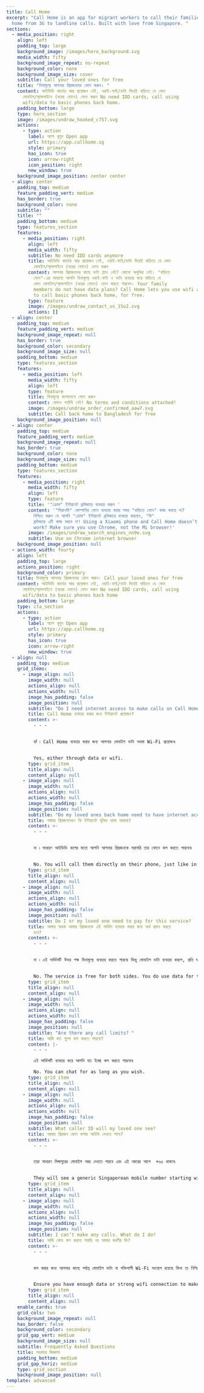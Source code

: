 ```yaml
---
title: Call Home
excerpt: "Call Home is an app for migrant workers to call their families back
  home from 3G to landline calls. Built with love from Singapore. "
sections:
  - media_position: right
    align: left
    padding_top: large
    background_image: /images/hero_background.svg
    media_width: fifty
    background_image_repeat: no-repeat
    background_color: none
    background_image_size: cover
    subtitle: Call your loved ones for free
    title: "বিনামূল্যে আপনার প্রিয়জনদের ফোন করুন। "
    content: আইডিডি কার্ডের আর প্রয়োজন নেই, ওয়াই-ফাই/ডাটা দিয়েই বাড়িতে যে কোন
      মোবাইল/ল্যান্ডলাইনে (ঘরের ফোনে) ফোন করুন No need IDD cards, call using
      wifi/data to basic phones back home.
    padding_bottom: large
    type: hero_section
    image: /images/undraw_hooked_c757.svg
    actions:
      - type: action
        label: অ্যাপ খুলুন Open app
        url: https://app.callhome.sg
        style: primary
        has_icon: true
        icon: arrow-right
        icon_position: right
        new_window: true
    background_image_position: center center
  - align: center
    padding_top: medium
    feature_padding_vert: medium
    has_border: true
    background_color: none
    subtitle: ""
    title: ""
    padding_bottom: medium
    type: features_section
    features:
      - media_position: right
        align: left
        media_width: fifty
        subtitle: No need IDD cards anymore
        title: আইডিডি কার্ডের আর প্রয়োজন নেই, ওয়াই-ফাই/ডাটা দিয়েই বাড়িতে যে কোন
          মোবাইল/ল্যান্ডলাইনে (ঘরের ফোনে) ফোন করুন
        content: আপনার প্রিয়জনদের কাছে ডাটা প্ল্যান নেই? কোনো অসুবিধা নেই। "বাড়িতে
          ফোন"-এর সাহায্যে আপনি বিনামূল্যে ওয়াই-ফাই ও ডাটা ব্যবহার করে বাড়িতে যে
          কোন মোবাইল/ল্যান্ডলাইনে (ঘরের ফোনে) ফোন করতে পারবেন। Your family
          members do not have data plans? Call Home lets you use wifi and data
          to call basic phones back home, for free.
        type: feature
        image: /images/undraw_contact_us_15o2.svg
        actions: []
  - align: center
    padding_top: medium
    feature_padding_vert: medium
    background_image_repeat: null
    has_border: true
    background_color: secondary
    background_image_size: null
    padding_bottom: medium
    type: features_section
    features:
      - media_position: left
        media_width: fifty
        align: left
        type: feature
        title: বিনামূল্যে বাংলাদেশে ফোন করুন
        content: কোনও শর্তাদি নেই! No terms and conditions attached!
        image: /images/undraw_order_confirmed_aaw7.svg
        subtitle: Call back home to Bangladesh for free
    background_image_position: null
  - align: center
    padding_top: medium
    feature_padding_vert: medium
    background_image_repeat: null
    has_border: true
    background_color: none
    background_image_size: null
    padding_bottom: medium
    type: features_section
    features:
      - media_position: right
        media_width: fifty
        align: left
        type: feature
        title: '"ক্রোম" ইন্টারনেট ব্রাউজারে ব্যবহার করুন '
        content: '"সিয়াওমি" কোম্পানির ফোন ব্যবহার করার সময় "বাড়িতে ফোন" কাজ করছে না?
          নিশ্চিত করুন যে আপনি "ক্রোম" ইন্টারনেট ব্রাউজারে ব্যবহার করছেন, "মি"
          ব্রাউজারে এটি কাজ করবে না! Using a Xiaomi phone and Call Home doesn’t
          work? Make sure you use Chrome, not the Mi browser!'
        image: /images/undraw_search_engines_nn9e.svg
        subtitle: Use on Chrome internet browser
    background_image_position: null
  - actions_width: fourty
    align: left
    padding_top: large
    actions_position: right
    background_color: primary
    title: বিনামূল্যে আপনার প্রিয়জনদের ফোন করুন। Call your loved ones for free
    content: আইডিডি কার্ডের আর প্রয়োজন নেই, ওয়াই-ফাই/ডাটা দিয়েই বাড়িতে যে কোন
      মোবাইল/ল্যান্ডলাইনে (ঘরের ফোনে) ফোন করুন No need IDD cards, call using
      wifi/data to basic phones back home
    padding_bottom: large
    type: cta_section
    actions:
      - type: action
        label: অ্যাপ খুলুন Open app
        url: https://app.callhome.sg
        style: primary
        has_icon: true
        icon: arrow-right
        new_window: true
  - align: null
    padding_top: medium
    grid_items:
      - image_align: null
        image_width: null
        actions_align: null
        actions_width: null
        image_has_padding: false
        image_position: null
        subtitle: "Do I need internet access to make calls on Call Home? "
        title: Call Home ব্যবহার করার জন্য ইন্টারনেট প্রয়োজন?
        content: >-
          - - -


          হ্যাঁ ৷ Call Home ব্যবহার করার জন্য আপনার মোবাইল ডাটা অথবা Wi-Fi প্রয়োজন৷ 


          Yes, either through data or wifi.
        type: grid_item
        title_align: null
        content_align: null
      - image_align: null
        image_width: null
        actions_align: null
        actions_width: null
        image_has_padding: false
        image_position: null
        subtitle: "Do my loved ones back home need to have internet access? "
        title: আমার প্রিয়জনদেরও কি ইন্টারনেট সুবিধা থাকা দরকার?
        content: >-
          - - -


          না ৷ সাধারণ আইডিডি কলের মতো আপনি আপনার প্রিয়জনকে সরাসরি তার ফোনে কল করতে পারবেন৷ 


          No. You will call them directly on their phone, just like in a normal IDD call.
        type: grid_item
        title_align: null
        content_align: null
      - image_align: null
        image_width: null
        actions_align: null
        actions_width: null
        image_has_padding: false
        image_position: null
        subtitle: Do I or my loved one need to pay for this service?
        title: আমার অথবা আমার প্রিয়জনকে এই সার্ভিস ব্যবহার করার জন্য অর্থ প্রদান করতে
          হবে?
        content: >-
          - - -


          না ৷ এই সার্ভিসটি উভয় পক্ষ বিনামূল্যে ব্যবহার করতে পারবে৷ কিন্তু মোবাইল ডাটা ব্যবহার করলে, প্রতি ঘন্টায় ১.৫MB ডাটা খরচ হবে৷


          No. The service is free for both sides. You do use data for the service though. 1 hour of call time should use up around 1.5MB of data.
        type: grid_item
        title_align: null
        content_align: null
      - image_align: null
        image_width: null
        actions_align: null
        actions_width: null
        image_has_padding: false
        image_position: null
        subtitle: "Are there any call limits? "
        title: আমি কত গুলো কল করতে পারবো?
        content: |-
          - - -

          এই সার্ভিসটি ব্যবহার করে আপনি যত ইচ্ছে কল করতে পারবেন৷

          No. You can chat for as long as you wish.
        type: grid_item
        title_align: null
        content_align: null
      - image_align: null
        image_width: null
        actions_align: null
        actions_width: null
        image_has_padding: false
        image_position: null
        subtitle: What caller ID will my loved one see? 
        title: আমার প্রিয়জন কোন কলার আইডি দেখতে পাবে?
        content: >-
          - - -


          তারা সাধারণ সিঙ্গাপুরের মোবাইল নম্বর দেখতে পারবে এবং এই নম্বরের আগে  +৬৫ থাকবে৷


          They will see a generic Singaporean mobile number starting with +65.
        type: grid_item
        title_align: null
        content_align: null
      - image_align: null
        image_width: null
        actions_align: null
        actions_width: null
        image_has_padding: false
        image_position: null
        subtitle: I can’t make any calls. What do I do?
        title: আমি কোন কল করতে পারছি না৷ আমার করণীয় কি?
        content: >-
          - - -


          কল করার জন্য আপনার কাছে পর্যাপ্ত মোবাইল ডাটা বা শক্তিশালী Wi-Fi সংযোগ রয়েছে কিনা তা নিশ্চিত করুন। আপনি Mi ব্রাউজার ব্যবহার করে থাকলে গুগল ক্রোম ব্রাউজারে স্যুইচ করুন এবং আবার চেষ্টা করুন।


          Ensure you have enough data or strong wifi connection to make a call. If you are using Mi brower, switch over to Chrome browser and try again.
        type: grid_item
        title_align: null
        content_align: null
    enable_cards: true
    grid_cols: two
    background_image_repeat: null
    has_border: false
    background_color: secondary
    grid_gap_vert: medium
    background_image_size: null
    subtitle: Frequently Asked Questions
    title: সচরাচর জিজ্ঞাসা
    padding_bottom: medium
    grid_gap_horiz: medium
    type: grid_section
    background_image_position: null
template: advanced
---
```


